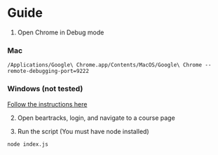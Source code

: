 # Guide

1. Open Chrome in Debug mode

### Mac

```
/Applications/Google\ Chrome.app/Contents/MacOS/Google\ Chrome --remote-debugging-port=9222
```

### Windows (not tested)

[Follow the instructions here](https://medium.com/@jaredpotter1/connecting-puppeteer-to-existing-chrome-window-8a10828149e0)

2. Open beartracks, login, and navigate to a course page

3. Run the script (You must have node installed)

```
node index.js
```
